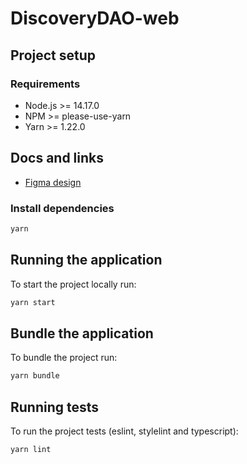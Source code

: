 # DiscoveryDAO-web

## Project setup

### Requirements

- Node.js >= 14.17.0
- NPM >= please-use-yarn
- Yarn >= 1.22.0

## Docs and links

- [Figma design](https://www.figma.com/file/dOZmX40XVwwlLLHX9mg2mc/Citizend?node-id=0%3A1)

### Install dependencies

```sh
yarn
```

## Running the application

To start the project locally run:

```sh
yarn start
```

## Bundle the application

To bundle the project run:

```sh
yarn bundle
```

## Running tests

To run the project tests (eslint, stylelint and typescript):

```sh
yarn lint
```
